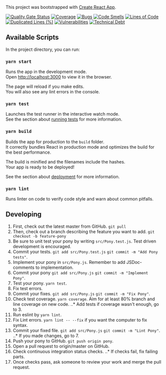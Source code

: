 This project was bootstrapped with [Create React App](https://github.com/facebook/create-react-app).

[![Quality Gate Status](https://sonarcloud.io/api/project_badges/measure?project=ojousima_ojousima.network.react&metric=alert_status)](https://sonarcloud.io/dashboard?id=ojousima_ojousima.network.react)
[![Coverage](https://sonarcloud.io/api/project_badges/measure?project=ojousima_ojousima.network.react&metric=coverage)](https://sonarcloud.io/dashboard?id=ojousima_ojousima.network.react)
[![Bugs](https://sonarcloud.io/api/project_badges/measure?project=ojousima_ojousima.network.react&metric=bugs)](https://sonarcloud.io/dashboard?id=ojousima_ojousima.network.react)
[![Code Smells](https://sonarcloud.io/api/project_badges/measure?project=ojousima_ojousima.network.react&metric=code_smells)](https://sonarcloud.io/dashboard?id=ojousima_ojousima.network.react)
[![Lines of Code](https://sonarcloud.io/api/project_badges/measure?project=ojousima_ojousima.network.react&metric=ncloc)](https://sonarcloud.io/dashboard?id=ojousima_ojousima.network.react)
[![Duplicated Lines (%)](https://sonarcloud.io/api/project_badges/measure?project=ojousima_ojousima.network.react&metric=duplicated_lines_density)](https://sonarcloud.io/dashboard?id=ojousima_ojousima.network.react)
[![Vulnerabilities](https://sonarcloud.io/api/project_badges/measure?project=ojousima_ojousima.network.react&metric=vulnerabilities)](https://sonarcloud.io/dashboard?id=ojousima_ojousima.network.react)
[![Technical Debt](https://sonarcloud.io/api/project_badges/measure?project=ojousima_ojousima.network.react&metric=sqale_index)](https://sonarcloud.io/dashboard?id=ojousima_ojousima.network.react)

## Available Scripts

In the project directory, you can run:

### `yarn start`

Runs the app in the development mode.<br />
Open [http://localhost:3000](http://localhost:3000) to view it in the browser.

The page will reload if you make edits.<br />
You will also see any lint errors in the console.

### `yarn test`

Launches the test runner in the interactive watch mode.<br />
See the section about [running tests](https://facebook.github.io/create-react-app/docs/running-tests) for more information.

### `yarn build`

Builds the app for production to the `build` folder.<br />
It correctly bundles React in production mode and optimizes the build for the best performance.

The build is minified and the filenames include the hashes.<br />
Your app is ready to be deployed!

See the section about [deployment](https://facebook.github.io/create-react-app/docs/deployment) for more information.

### `yarn lint`
Runs linter on code to verify code style and warn about common pitfalls.

## Developing
1. First, check out the latest master from GitHub. `git pull`
2. Then, check out a branch describing the feature you want to add. `git checkout -b feature-pony`
3. Be sure to unit test your pony by writing `src/Pony.test.js`. Test driven development is encouraged.
4. Commit your tests. `git add src/Pony.test.js` `git commit -m "Add Pony tests"`.
5. Implement your pony in `src/Pony.js`. Remember to add JSDoc-comments to implementation.
6. Commit your pony `git add src/Pony.js` `git commit -m "Implement Pony"`.
7. Test your pony. `yarn test`.
8. Fix test errors.
9. Commit your fixes. `git add src/Pony.js` `git commit -m "Fix Pony"`.
10. Check test coverage. `yarn coverage`. Aim for at least 80% branch and line coverage on new code.
..* Add tests if coverage wasn't enough, go to 3.
11. Run eslint by `yarn lint`. 
12. Fix Lint errors. `yarn lint -- --fix` if you want the computer to fix syntax.
13. Commit your fixed file. `git add src/Pony.js` `git commit -m "Lint Pony"`.
..* If you made changes, go to 7.
14. Push your pony to GitHub. `git push origin pony`.
15. Open a pull request to origin/master on GitHub. 
16. Check continuous integration status checks. 
..* If checks fail, fix failing parts. 
17. Once checks pass, ask someone to review your work and merge the pull request.
